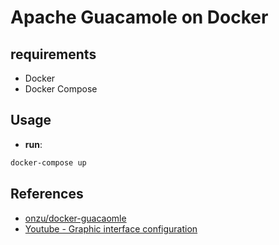 # Apache Guacamole on Docker

## requirements

- Docker
- Docker Compose

## Usage

- **run**:

```sh
docker-compose up
```

## References

- [onzu/docker-guacaomle](https://github.com/oznu/docker-guacamole)
- [Youtube - Graphic interface configuration](https://www.youtube.com/watch?v=Lym670IaFGk)
